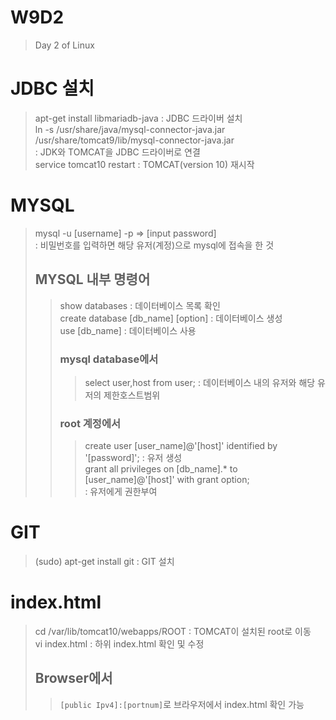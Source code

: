 # W9D2
> Day 2 of Linux

# JDBC 설치
> apt-get install libmariadb-java : JDBC 드라이버 설치 <br>
> ln -s /usr/share/java/mysql-connector-java.jar /usr/share/tomcat9/lib/mysql-connector-java.jar <br>
> : JDK와 TOMCAT을 JDBC 드라이버로 연결 <br>
> service tomcat10 restart : TOMCAT(version 10) 재시작<br>

# MYSQL
> mysql -u [username] -p => [input password] <br>
> : 비밀번호를 입력하면 해당 유저(계정)으로 mysql에 접속을 한 것 <br>
> ## MYSQL 내부 명령어
> > show databases : 데이터베이스 목록 확인 <br>
> > create database [db_name] [option] : 데이터베이스 생성 <br>
> > use [db_name] : 데이터베이스 사용 <br>
> > ### mysql database에서
> > > select user,host from user; : 데이터베이스 내의 유저와 해당 유저의 제한호스트범위 <br>
> > ### root 계정에서
> > > create user [user_name]@'[host]' identified by '[password]'; : 유저 생성 <br>
> > > grant all privileges on [db_name].* to [user_name]@'[host]' with grant option; <br> : 유저에게 권한부여

# GIT
> (sudo) apt-get install git : GIT 설치

# index.html
> cd /var/lib/tomcat10/webapps/ROOT : TOMCAT이 설치된 root로 이동 <br>
> vi index.html : 하위 index.html 확인 및 수정
> ## Browser에서
> > `[public Ipv4]:[portnum]`로 브라우저에서 index.html 확인 가능

